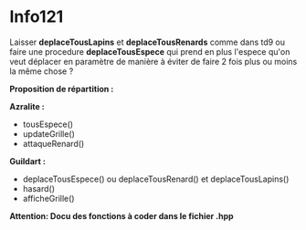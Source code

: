 # Info121

Laisser **deplaceTousLapins** et **deplaceTousRenards** comme dans td9 ou faire une procedure **deplaceTousEspece** qui prend en plus l'espece qu'on veut déplacer en paramètre de manière à éviter de faire 2 fois plus ou moins la même chose ?

**Proposition de répartition :**

**Azralite :**

* tousEspece()
* updateGrille()
* attaqueRenard()


**Guildart :**

* deplaceTousEspece() ou deplaceTousRenard() et deplaceTousLapins()
* hasard()
* afficheGrille()

**Attention: Docu des fonctions à coder dans le fichier .hpp**
